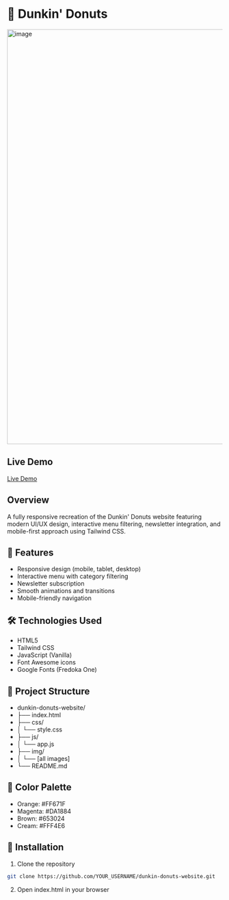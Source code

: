 # 🍩 Dunkin' Donuts

<img width="1919" height="969" alt="image" src="https://github.com/user-attachments/assets/cd0b59e1-d2be-4eee-977c-8597f18ecdb6" />

## Live Demo
[Live Demo](https://mosjdeed.github.io/dunkin-donuts-website/)


## Overview

A fully responsive recreation of the Dunkin' Donuts website featuring modern UI/UX design, interactive menu filtering, newsletter integration, and mobile-first approach using Tailwind CSS.

## 🚀 Features

- Responsive design (mobile, tablet, desktop)
- Interactive menu with category filtering
- Newsletter subscription
- Smooth animations and transitions
- Mobile-friendly navigation

## 🛠️ Technologies Used

- HTML5
- Tailwind CSS
- JavaScript (Vanilla)
- Font Awesome icons
- Google Fonts (Fredoka One)


## 📁 Project Structure

- dunkin-donuts-website/
- ├── index.html
- ├── css/
- │   └── style.css
- ├── js/
- │   └── app.js
- ├── img/
- │   └── [all images]
- └── README.md

## 🎨 Color Palette
- Orange: #FF671F
- Magenta: #DA1884
- Brown: #653024
- Cream: #FFF4E6

## 🔧 Installation

1. Clone the repository
```bash
git clone https://github.com/YOUR_USERNAME/dunkin-donuts-website.git
```
2. Open index.html in your browser
